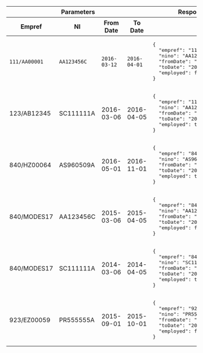 <table>
    <thead>
        <tr>
            <th style="width:63%" colspan="4">Parameters</th>
            <th style="width:37%">Response</th>
        </tr>
        <tr>
            <th style="width:20%">Empref</th>
            <th style="width:25%">NI</th>
            <th style="width:22.5%">From Date</th>
            <th style="width:22.5%">To Date</th>
            <th>&nbsp;</th>
        </tr>
    </thead>
    <tbody>
        <tr>
          <td><code style="code--slim">111/AA00001</code></td>
          <td><code style="code--slim">AA123456C</code></td>
          <td><code style="code--slim">2016-03-12</code></td>
          <td><code style="code--slim">2016-04-01</code></td>
          <td><pre class="code--block">{
  "empref": "111/AA00001",
  "nino": "AA123456C",
  "fromDate": "2016-03-12",
  "toDate": "2016-04-01",
  "employed": false
}</pre>
          </td>
        </tr>
        <tr>
          <td>123/AB12345</td>
          <td>SC111111A</td>
          <td>2016-03-06</td>
          <td>2016-04-05</td>
          <td><pre class="code--block">{
  "empref": "111/AA00001",
  "nino": "AA123456C",
  "fromDate": "2016-03-06",
  "toDate": "2016-04-05",
  "employed": true
}</pre>
          </td>
        </tr>
        <tr>
          <td>840/HZ00064</td>
          <td>AS960509A</td>
          <td>2016-05-01</td>
          <td>2016-11-01</td>
          <td><pre class="code--block">{
  "empref": "840/HZ00064",
  "nino": "AS960509A",
  "fromDate": "2016-05-01",
  "toDate": "2016-11-01",
  "employed": true
}</pre>
          </td>
        </tr>
        <tr>
          <td>840/MODES17</td>
          <td>AA123456C</td>
          <td>2015-03-06</td>
          <td>2015-04-05</td>
          <td><pre class="code--block">{
  "empref": "840/MODES17",
  "nino": "AA123456C",
  "fromDate": "2015-03-06",
  "toDate": "2015-04-05",
  "employed": false
}</pre>
          </td>
        </tr>
        <tr>
          <td>840/MODES17</td>
          <td>SC111111A</td>
          <td>2014-03-06</td>
          <td>2014-04-05</td>
          <td><pre class="code--block">{
  "empref": "840/MODES17",
  "nino": "SC111111A",
  "fromDate": "2014-03-06",
  "toDate": "2014-04-05",
  "employed": true
}</pre>
          </td>
        </tr>
        <tr>
          <td>923/EZ00059</td>
          <td>PR555555A</td>
          <td>2015-09-01</td>
          <td>2015-10-01</td>
          <td><pre class="code--block">{
  "empref": "923/EZ00059",
  "nino": "PR555555A",
  "fromDate": "2015-09-01",
  "toDate": "2015-10-01",
  "employed": false
}</pre>
          </td>
        </tr>
    </tbody>
</table>
